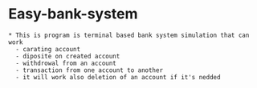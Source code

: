# Easy-bank-system

    * This is program is terminal based bank system simulation that can work 
      - carating account
      - diposite on created account
      - withdrowal from an account 
      - transaction from one account to another
      - it will work also deletion of an account if it's nedded
      
